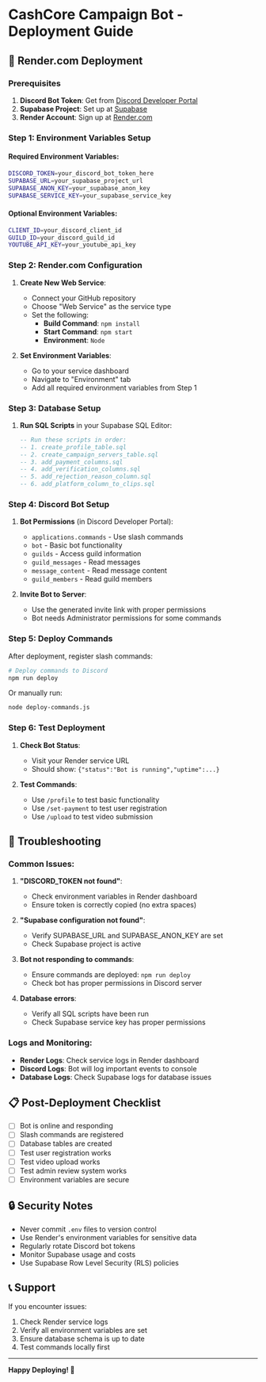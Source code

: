 # CashCore Campaign Bot - Deployment Guide

## 🚀 Render.com Deployment

### Prerequisites
1. **Discord Bot Token**: Get from [Discord Developer Portal](https://discord.com/developers/applications)
2. **Supabase Project**: Set up at [Supabase](https://supabase.com)
3. **Render Account**: Sign up at [Render.com](https://render.com)

### Step 1: Environment Variables Setup

#### Required Environment Variables:
```bash
DISCORD_TOKEN=your_discord_bot_token_here
SUPABASE_URL=your_supabase_project_url
SUPABASE_ANON_KEY=your_supabase_anon_key
SUPABASE_SERVICE_KEY=your_supabase_service_key
```

#### Optional Environment Variables:
```bash
CLIENT_ID=your_discord_client_id
GUILD_ID=your_discord_guild_id
YOUTUBE_API_KEY=your_youtube_api_key
```

### Step 2: Render.com Configuration

1. **Create New Web Service**:
   - Connect your GitHub repository
   - Choose "Web Service" as the service type
   - Set the following:
     - **Build Command**: `npm install`
     - **Start Command**: `npm start`
     - **Environment**: `Node`

2. **Set Environment Variables**:
   - Go to your service dashboard
   - Navigate to "Environment" tab
   - Add all required environment variables from Step 1

### Step 3: Database Setup

1. **Run SQL Scripts** in your Supabase SQL Editor:
   ```sql
   -- Run these scripts in order:
   -- 1. create_profile_table.sql
   -- 2. create_campaign_servers_table.sql
   -- 3. add_payment_columns.sql
   -- 4. add_verification_columns.sql
   -- 5. add_rejection_reason_column.sql
   -- 6. add_platform_column_to_clips.sql
   ```

### Step 4: Discord Bot Setup

1. **Bot Permissions** (in Discord Developer Portal):
   - `applications.commands` - Use slash commands
   - `bot` - Basic bot functionality
   - `guilds` - Access guild information
   - `guild_messages` - Read messages
   - `message_content` - Read message content
   - `guild_members` - Read guild members

2. **Invite Bot to Server**:
   - Use the generated invite link with proper permissions
   - Bot needs Administrator permissions for some commands

### Step 5: Deploy Commands

After deployment, register slash commands:

```bash
# Deploy commands to Discord
npm run deploy
```

Or manually run:
```bash
node deploy-commands.js
```

### Step 6: Test Deployment

1. **Check Bot Status**:
   - Visit your Render service URL
   - Should show: `{"status":"Bot is running","uptime":...}`

2. **Test Commands**:
   - Use `/profile` to test basic functionality
   - Use `/set-payment` to test user registration
   - Use `/upload` to test video submission

## 🔧 Troubleshooting

### Common Issues:

1. **"DISCORD_TOKEN not found"**:
   - Check environment variables in Render dashboard
   - Ensure token is correctly copied (no extra spaces)

2. **"Supabase configuration not found"**:
   - Verify SUPABASE_URL and SUPABASE_ANON_KEY are set
   - Check Supabase project is active

3. **Bot not responding to commands**:
   - Ensure commands are deployed: `npm run deploy`
   - Check bot has proper permissions in Discord server

4. **Database errors**:
   - Verify all SQL scripts have been run
   - Check Supabase service key has proper permissions

### Logs and Monitoring:

- **Render Logs**: Check service logs in Render dashboard
- **Discord Logs**: Bot will log important events to console
- **Database Logs**: Check Supabase logs for database issues

## 📋 Post-Deployment Checklist

- [ ] Bot is online and responding
- [ ] Slash commands are registered
- [ ] Database tables are created
- [ ] Test user registration works
- [ ] Test video upload works
- [ ] Test admin review system works
- [ ] Environment variables are secure

## 🔒 Security Notes

- Never commit `.env` files to version control
- Use Render's environment variables for sensitive data
- Regularly rotate Discord bot tokens
- Monitor Supabase usage and costs
- Use Supabase Row Level Security (RLS) policies

## 📞 Support

If you encounter issues:
1. Check Render service logs
2. Verify all environment variables are set
3. Ensure database schema is up to date
4. Test commands locally first

---

**Happy Deploying! 🚀**


